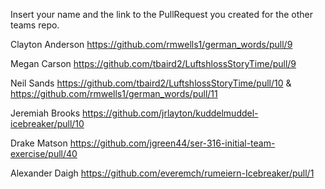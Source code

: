 Insert your name and the link to the PullRequest you created for the other teams repo.

Clayton Anderson https://github.com/rmwells1/german_words/pull/9

Megan Carson https://github.com/tbaird2/LuftshlossStoryTime/pull/9

Neil Sands https://github.com/tbaird2/LuftshlossStoryTime/pull/10 & https://github.com/rmwells1/german_words/pull/11

Jeremiah Brooks https://github.com/jrlayton/kuddelmuddel-icebreaker/pull/10

Drake Matson https://github.com/jgreen44/ser-316-initial-team-exercise/pull/40

Alexander Daigh https://github.com/everemch/rumeiern-Icebreaker/pull/1